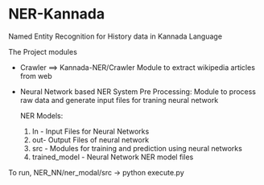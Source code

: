 # NER-Kannada
Named Entity Recognition for History data in Kannada Language

The Project modules

* Crawler  ==> Kannada-NER/Crawler
Module to extract wikipedia articles from web

* Neural Network based NER System
  Pre Processing:
  Module to process raw data and generate input files for traning neural network

  NER Models: 
  1) In - Input Files for Neural Networks
  2) out- Output Files of neural network 
  3) src - Modules for training and prediction using neural networks
  4) trained_model - Neural Network NER model files

To run, NER_NN/ner_modal/src -> python execute.py


